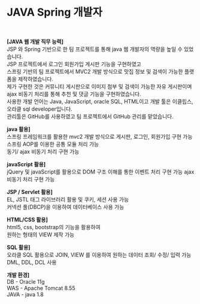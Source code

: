 #   JAVA Spring 개발자       
     
<br>      
   
<b> [JAVA 웹 개발 직무 능력]</b>    
JSP 와 Spring 기반으로 한 팀 프로젝트를 통해 java 웹 개발자의 역량을 높일 수 있었습니다.   
JSP 프로젝트에서 로그인 회원가입 게시판 기능을 구현하였고   
스프링 기반의 팀 프로젝트에서 MVC2 개발 방식으로 맛집 정보 및 검색이 가능한 플랫폼을 제작하였습니다.   
제가 구현한 것은 커뮤니티 게시판으로 이미지 첨부 및 검색이 가능한 자유 게시판이며   
ajax 비동기 처리를 통해 추천 및 댓글 기능을 구현하였습니다.   
사용한 개발 언어는 Java, JavaScript, oracle SQL, HTML이고 개발 툴은 이클립스, 오라클 sql developer입니다.   
관리툴은 GitHub를 사용하였고 팀 프로젝트에서 GitHub 관리를 맡았습니다.  
    
<b> java 활용]</b>        
스프링 프레임워크를 활용한 mvc2 개발 방식으로 게시판, 로그인, 회원가입 구현 가능    
스프링 AOP를 이용한 공통 모듈 처리 가능    
동기/ ajax 비동기 처리 구현 가능    
    
<b> javaScript 활용] </b>       
jQuery 및 javaScript를 활용으로 DOM 구조 이해를 통한 이벤트 처리 구현 가능
ajax 비동기 처리 구현 가능

<b> JSP / Servlet 활용] </b>       
EL, JSTL 태그 라이브러리 활용 및 쿠키, 세션 사용 가능    
커넥션 풀(DBCP)을 이용하여 데이터베이스 사용 가능    

<b> HTML/CSS 활용]</b>        
html5, css, bootstrap의 기능을 활용하여    
원하는 형태의 VIEW 제작 가능    
    
<b> SQL 활용] </b>       
오라클 SQL 활용으로 JOIN, VIEW 를 이용하여 원하는 데이터 조회/ 수정/ 입력 가능    
DML, DDL, DCL 사용    
    
<b> 개발 환경] </b>       
DB - Oracle 11g   
WAS - Apache Tomcat 8.55   
JAVA - java 1.8    
    
   
